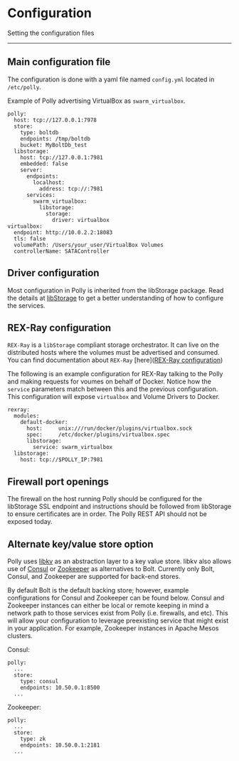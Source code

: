 # Configuration
Setting the configuration files

---
## Main configuration file

The configuration is done with a yaml file named `config.yml`
located in `/etc/polly`.

Example of Polly advertising VirtualBox as `swarm_virtualbox`.

```
polly:
  host: tcp://127.0.0.1:7978
  store:
    type: boltdb
    endpoints: /tmp/boltdb
    bucket: MyBoltDb_test
  libstorage:
    host: tcp://127.0.0.1:7981
    embedded: false
    server:
      endpoints:
        localhost:
          address: tcp://:7981
      services:
        swarm_virtualbox:
          libstorage:
            storage:
              driver: virtualbox
virtualbox:
  endpoint: http://10.0.2.2:18083
  tls: false
  volumePath: /Users/your_user/VirtualBox Volumes
  controllerName: SATAController
```

## Driver configuration
Most configuration in Polly is inherited from the libStorage package. Read the
details at [libStorage](https://github.com/emccode/libStorage) to get a
better understanding of how to configure the services.

## REX-Ray configuration

`REX-Ray` is a `libStorage` compliant storage orchestrator. It can live
on the distributed hosts where the volumes must be advertised and consumed.
You can find documentation about `REX-Ray`
[here]([REX-Ray configuration](http://rexray.readthedocs.io/en/stable/user-guide/config/))

The following is an example configuration for REX-Ray talking to the Polly and
making requests for voumes on behalf of Docker. Notice how the `service`
parameters match between this and the previous configuration. This configuration
will expose `virtualbox` and Volume Drivers to Docker.

```
rexray:
  modules:
    default-docker:
      host:     unix:///run/docker/plugins/virtualbox.sock
      spec:     /etc/docker/plugins/virtualbox.spec
      libstorage:
        service: swarm_virtualbox
  libstorage:
    host: tcp://$POLLY_IP:7981
```

## Firewall port openings
The firewall on the host running Polly should be configured for the libStorage
SSL endpoint and instructions should be followed from libStorage to ensure
certificates are in order. The Polly REST API should not be exposed today.


## Alternate key/value store option

Polly uses [libkv](https://github.com/docker/libkv) as an abstraction layer to a key value store. libkv also allows use of [Consul](https://www.consul.io/intro/getting-started/kv.html) or [Zookeeper](https://zookeeper.apache.org/doc/r3.3.3/zookeeperStarted.html) as alternatives to Bolt. Currently only Bolt, Consul, and Zookeeper are supported for back-end stores.

By default Bolt is the default backing store; however, example configurations for Consul and Zookeeper can be found below. Consul and Zookeeper instances can either be local or remote keeping in mind a network path to those services exist from Polly (i.e. firewalls, and etc). This will allow your configuration to leverage preexisting service that might exist in your application. For example, Zookeeper instances in Apache Mesos clusters.

Consul:
```
polly:
  ...
  store:
    type: consul
    endpoints: 10.50.0.1:8500
  ...
```

Zookeeper:
```
polly:
  ...
  store:
    type: zk
    endpoints: 10.50.0.1:2181
  ...
```

